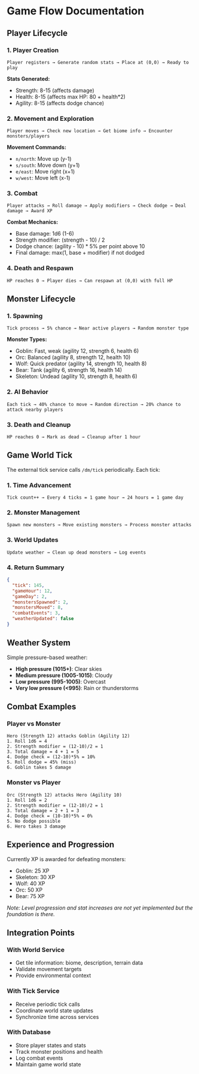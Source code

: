 # Game Flow Documentation

## Player Lifecycle

### 1. Player Creation

```
Player registers → Generate random stats → Place at (0,0) → Ready to play
```

**Stats Generated:**

- Strength: 8-15 (affects damage)
- Health: 8-15 (affects max HP: 80 + health\*2)
- Agility: 8-15 (affects dodge chance)

### 2. Movement and Exploration

```
Player moves → Check new location → Get biome info → Encounter monsters/players
```

**Movement Commands:**

- `n/north`: Move up (y-1)
- `s/south`: Move down (y+1)
- `e/east`: Move right (x+1)
- `w/west`: Move left (x-1)

### 3. Combat

```
Player attacks → Roll damage → Apply modifiers → Check dodge → Deal damage → Award XP
```

**Combat Mechanics:**

- Base damage: 1d6 (1-6)
- Strength modifier: (strength - 10) / 2
- Dodge chance: (agility - 10) \* 5% per point above 10
- Final damage: max(1, base + modifier) if not dodged

### 4. Death and Respawn

```
HP reaches 0 → Player dies → Can respawn at (0,0) with full HP
```

## Monster Lifecycle

### 1. Spawning

```
Tick process → 5% chance → Near active players → Random monster type
```

**Monster Types:**

- Goblin: Fast, weak (agility 12, strength 6, health 6)
- Orc: Balanced (agility 8, strength 12, health 10)
- Wolf: Quick predator (agility 14, strength 10, health 8)
- Bear: Tank (agility 6, strength 16, health 14)
- Skeleton: Undead (agility 10, strength 8, health 6)

### 2. AI Behavior

```
Each tick → 40% chance to move → Random direction → 20% chance to attack nearby players
```

### 3. Death and Cleanup

```
HP reaches 0 → Mark as dead → Cleanup after 1 hour
```

## Game World Tick

The external tick service calls `/dm/tick` periodically. Each tick:

### 1. Time Advancement

```
Tick count++ → Every 4 ticks = 1 game hour → 24 hours = 1 game day
```

### 2. Monster Management

```
Spawn new monsters → Move existing monsters → Process monster attacks
```

### 3. World Updates

```
Update weather → Clean up dead monsters → Log events
```

### 4. Return Summary

```json
{
  "tick": 145,
  "gameHour": 12,
  "gameDay": 2,
  "monstersSpawned": 2,
  "monstersMoved": 8,
  "combatEvents": 3,
  "weatherUpdated": false
}
```

## Weather System

Simple pressure-based weather:

- **High pressure (1015+)**: Clear skies
- **Medium pressure (1005-1015)**: Cloudy
- **Low pressure (995-1005)**: Overcast
- **Very low pressure (<995)**: Rain or thunderstorms

## Combat Examples

### Player vs Monster

```
Hero (Strength 12) attacks Goblin (Agility 12)
1. Roll 1d6 = 4
2. Strength modifier = (12-10)/2 = 1
3. Total damage = 4 + 1 = 5
4. Dodge check = (12-10)*5% = 10%
5. Roll dodge = 45% (miss)
6. Goblin takes 5 damage
```

### Monster vs Player

```
Orc (Strength 12) attacks Hero (Agility 10)
1. Roll 1d6 = 2
2. Strength modifier = (12-10)/2 = 1
3. Total damage = 2 + 1 = 3
4. Dodge check = (10-10)*5% = 0%
5. No dodge possible
6. Hero takes 3 damage
```

## Experience and Progression

Currently XP is awarded for defeating monsters:

- Goblin: 25 XP
- Skeleton: 30 XP
- Wolf: 40 XP
- Orc: 50 XP
- Bear: 75 XP

_Note: Level progression and stat increases are not yet implemented but the foundation is there._

## Integration Points

### With World Service

- Get tile information: biome, description, terrain data
- Validate movement targets
- Provide environmental context

### With Tick Service

- Receive periodic tick calls
- Coordinate world state updates
- Synchronize time across services

### With Database

- Store player states and stats
- Track monster positions and health
- Log combat events
- Maintain game world state
